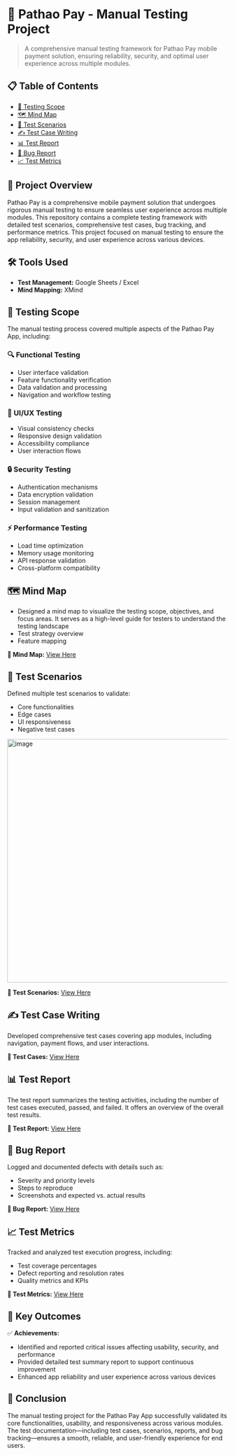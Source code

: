 # 📱 Pathao Pay - Manual Testing Project
> A comprehensive manual testing framework for Pathao Pay mobile payment solution, ensuring reliability, security, and optimal user experience across multiple modules.

## 📋 Table of Contents

- [🎯 Testing Scope](#-testing-scope)
- [🗺️ Mind Map](#️-mind-map)
- [📝 Test Scenarios](#-test-scenarios)
- [✍️ Test Case Writing](#️-test-case-writing)
- [📊 Test Report](#-test-report)
- [🐛 Bug Report](#-bug-report)
- [📈 Test Metrics](#-test-metrics)

## 📖 Project Overview

Pathao Pay is a comprehensive mobile payment solution that undergoes rigorous manual testing to ensure seamless user experience across multiple modules. This repository contains a complete testing framework with detailed test scenarios, comprehensive test cases, bug tracking, and performance metrics. This project focused on manual testing to ensure the app reliability, security, and user experience across various devices.

## 🛠️ Tools Used

- **Test Management:** Google Sheets / Excel
- **Mind Mapping:** XMind

## 🎯 Testing Scope

The manual testing process covered multiple aspects of the Pathao Pay App, including:

### 🔍 Functional Testing

- User interface validation
- Feature functionality verification
- Data validation and processing
- Navigation and workflow testing

### 🎨 UI/UX Testing

- Visual consistency checks
- Responsive design validation
- Accessibility compliance
- User interaction flows

### 🔒 Security Testing

- Authentication mechanisms
- Data encryption validation
- Session management
- Input validation and sanitization

### ⚡ Performance Testing

- Load time optimization
- Memory usage monitoring
- API response validation
- Cross-platform compatibility

## 🗺️ Mind Map

- Designed a mind map to visualize the testing scope, objectives, and focus areas. It serves as a high-level guide for testers to understand the testing landscape
- Test strategy overview
- Feature mapping

**📎 Mind Map:** <a href="https://shorturl.at/x0z1u" target="_blank" rel="noopener noreferrer">View Here</a>

## 📝 Test Scenarios

Defined multiple test scenarios to validate:
- Core functionalities
- Edge cases
- UI responsiveness
- Negative test cases

<img width="987" height="557" alt="image" src="https://github.com/user-attachments/assets/454448c6-b953-4dd5-8012-6581315b8c73" />

**📎 Test Scenarios:** <a href="https://shorturl.at/8d4gt" target="_blank" rel="noopener noreferrer">View Here</a>

## ✍️ Test Case Writing

Developed comprehensive test cases covering app modules, including navigation, payment flows, and user interactions.

**📎 Test Cases:** <a href="https://shorturl.at/w5UCp" target="_blank" rel="noopener noreferrer">View Here</a>

## 📊 Test Report

The test report summarizes the testing activities, including the number of test cases executed, passed, and failed. It offers an overview of the overall test results.

**📎 Test Report:** <a href="https://shorturl.at/w0sXf" target="_blank" rel="noopener noreferrer">View Here</a>

## 🐛 Bug Report

Logged and documented defects with details such as:
- Severity and priority levels
- Steps to reproduce
- Screenshots and expected vs. actual results

**📎 Bug Report:** <a href="https://tinyurl.com/4k9b3f9e" target="_blank" rel="noopener noreferrer">View Here</a>

## 📈 Test Metrics

Tracked and analyzed test execution progress, including:
- Test coverage percentages
- Defect reporting and resolution rates
- Quality metrics and KPIs

**📎 Test Metrics:** <a href="https://tinyurl.com/2jtfycp2" target="_blank" rel="noopener noreferrer">View Here</a>

## 🎯 Key Outcomes

✅ **Achievements:**
- Identified and reported critical issues affecting usability, security, and performance
- Provided detailed test summary report to support continuous improvement
- Enhanced app reliability and user experience across various devices

## 📌 Conclusion

The manual testing project for the Pathao Pay App successfully validated its core functionalities, usability, and responsiveness across various modules. The test documentation—including test cases, scenarios, reports, and bug tracking—ensures a smooth, reliable, and user-friendly experience for end users.
